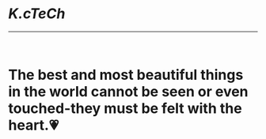 <html>
  <head>
    <title> my own </title>
    <body>
    <h1><B><I>K.cTeCh</I></B></h1>
      <hr><br>
    <h1>The best and most beautiful things in the world cannot be seen or even touched-they must be felt with the heart.💗</h1>
      <marquee behavior=scroll
       direction=left
       bgcolor=blue
       scrollamaount=20
       scrolldelay=100>
      </marquee>
    
      
  </head>
</html>

